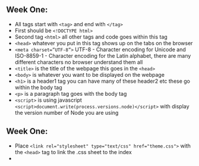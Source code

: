 ## Week One:

* All tags start with `<tag>` and end with `</tag>`
* First should be `<!DOCTYPE html>` 
* Second tag `<html>` all other tags and code goes within this tag 
* `<head>` whatever you put in this tag shows up on the tabs on the browser
* `<meta charset=”UTF-8”>` UTF-8 - Character encoding for Unicode and ISO-8859-1 - Character encoding for the Latin alphabet, there are many different characters no browser understand them all
* `<title>` is the title of the webpage this goes in the `<head>`
* `<body>` is whatever you want to be displayed on the webpage
* `<h1>` is a header1 tag you can have many of these header2 etc these go within the body tag
* `<p>` is a paragraph tag goes with the body tag
* `<script>` is using javascript `<script>document.write(process.versions.node)</script>` with display the version number of Node you are using 

## Week One:

* Place `<link rel="stylesheet" type="text/css" href="theme.css">` with the `<head>` tag to link the .css sheet to the index
* 
